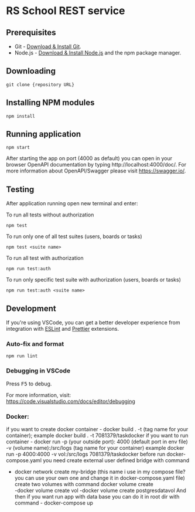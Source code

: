 # RS School REST service

## Prerequisites

- Git - [Download & Install Git](https://git-scm.com/downloads).
- Node.js - [Download & Install Node.js](https://nodejs.org/en/download/) and the npm package manager.

## Downloading

```
git clone {repository URL}
```

## Installing NPM modules

```
npm install
```

## Running application

```
npm start
```

After starting the app on port (4000 as default) you can open
in your browser OpenAPI documentation by typing http://localhost:4000/doc/.
For more information about OpenAPI/Swagger please visit https://swagger.io/.

## Testing

After application running open new terminal and enter:

To run all tests without authorization

```
npm test
```

To run only one of all test suites (users, boards or tasks)

```
npm test <suite name>
```

To run all test with authorization

```
npm run test:auth
```

To run only specific test suite with authorization (users, boards or tasks)

```
npm run test:auth <suite name>
```

## Development

If you're using VSCode, you can get a better developer experience from integration with [ESLint](https://marketplace.visualstudio.com/items?itemName=dbaeumer.vscode-eslint) and [Prettier](https://marketplace.visualstudio.com/items?itemName=esbenp.prettier-vscode) extensions.

### Auto-fix and format

```
npm run lint
```

### Debugging in VSCode

Press <kbd>F5</kbd> to debug.

For more information, visit: https://code.visualstudio.com/docs/editor/debugging

### Docker:
if you want to create docker container - docker build . -t (tag name for your container);
example docker build . -t 7081379/taskdocker
if you want to run container - docker run -p  (your outside port): 4000 (default port in env file) -v (volume name):/src/logs (tag name for your container)
example docker run -p 4000:4000  -v vol:/src/logs 7081379/taskdocker
before run docker-compose.yaml you need create external user defined bridge with command 
- docker network create my-bridge (this name i use in my compose file? you can use your own one and change it in docker-compose.yaml file)
create two volumes with command docker volume create  
-docker volume create vol 
 -docker volume create postgresdatavol
And then if you want run app with data base you can do it in root dir with command - docker-compose up 

